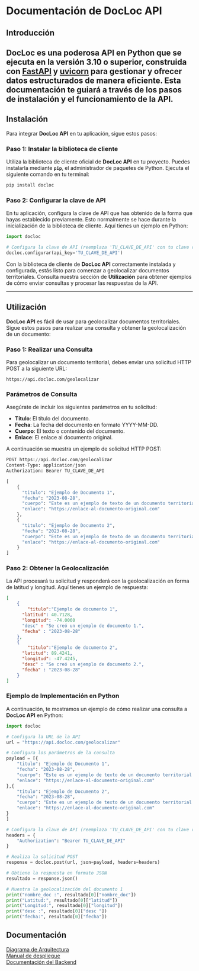 # Documentación de DocLoc API

## Introducción

DocLoc es una poderosa API en Python que se ejecuta en la versión 3.10 o superior, construida con [FastAPI](https://fastapi.tiangolo.com/) y [uvicorn](https://www.uvicorn.org/) para gestionar y ofrecer datos estructurados de manera eficiente. Esta documentación te guiará a través de los pasos de instalación y el funcionamiento de la API.
---

## **Instalación**

Para integrar **DocLoc API** en tu aplicación, sigue estos pasos:

### **Paso 1: Instalar la biblioteca de cliente**

Utiliza la biblioteca de cliente oficial de **DocLoc API** en tu proyecto. Puedes instalarla mediante **`pip`**, el administrador de paquetes de Python. Ejecuta el siguiente comando en tu terminal:

```bash
pip install docloc
```

### **Paso 2: Configurar la clave de API**

En tu aplicación, configura la clave de API que has obtenido de la forma que hayas establecido previamente. Esto normalmente se hace durante la inicialización de la biblioteca de cliente. Aquí tienes un ejemplo en Python:

```python
import docloc

# Configura la clave de API (reemplaza 'TU_CLAVE_DE_API' con tu clave real)
docloc.configurar(api_key='TU_CLAVE_DE_API')
```

Con la biblioteca de cliente de **DocLoc API** correctamente instalada y configurada, estás listo para comenzar a geolocalizar documentos territoriales. Consulta nuestra sección de **Utilización** para obtener ejemplos de cómo enviar consultas y procesar las respuestas de la API.

---

## Utilización

**DocLoc API** es fácil de usar para geolocalizar documentos territoriales. Sigue estos pasos para realizar una consulta y obtener la geolocalización de un documento:

### Paso 1: Realizar una Consulta

Para geolocalizar un documento territorial, debes enviar una solicitud HTTP POST a la siguiente URL:

```
https://api.docloc.com/geolocalizar
```

### Parámetros de Consulta

Asegúrate de incluir los siguientes parámetros en tu solicitud:

- **Título**: El título del documento.
- **Fecha**: La fecha del documento en formato YYYY-MM-DD.
- **Cuerpo**: El texto o contenido del documento.
- **Enlace**: El enlace al documento original.

A continuación se muestra un ejemplo de solicitud HTTP POST:

```python
POST https://api.docloc.com/geolocalizar
Content-Type: application/json
Authorization: Bearer TU_CLAVE_DE_API

[
	{
	  "titulo": "Ejemplo de Documento 1",
	  "fecha": "2023-08-28",
	  "cuerpo": "Este es un ejemplo de texto de un documento territorial 1.",
	  "enlace": "https://enlace-al-documento-original.com"
	},
	{
	  "titulo": "Ejemplo de Documento 2",
	  "fecha": "2023-08-28",
	  "cuerpo": "Este es un ejemplo de texto de un documento territorial 2.",
	  "enlace": "https://enlace-al-documento-original.com"
	}
]
```

### Paso 2: Obtener la Geolocalización

La API procesará tu solicitud y responderá con la geolocalización en forma de latitud y longitud. Aquí tienes un ejemplo de respuesta:

```json
[
	{
		"titulo":"Ejemplo de documento 1",
	  "latitud": 40.7128,
	  "longitud": -74.0060
	  "desc" : "Se creó un ejemplo de documento 1.",
	  "fecha" : "2023-08-28"
	},
	{
		"titulo":"Ejemplo de documento 2",
	  "latitud": 89.4241,
	  "longitud": -47.4245,
	  "desc" : "Se creó un ejemplo de documento 2.",
	  "fecha" : "2023-08-28"
	}
]
```

### Ejemplo de Implementación en Python

A continuación, te mostramos un ejemplo de cómo realizar una consulta a **DocLoc API** en Python:

```python
import docloc

# Configura la URL de la API
url = "https://api.docloc.com/geolocalizar"

# Configura los parámetros de la consulta
payload = [{
    "titulo": "Ejemplo de Documento 1",
    "fecha": "2023-08-28",
    "cuerpo": "Este es un ejemplo de texto de un documento territorial 1.",
    "enlace": "https://enlace-al-documento-original.com"
},{
    "titulo": "Ejemplo de Documento 2",
    "fecha": "2023-08-28",
    "cuerpo": "Este es un ejemplo de texto de un documento territorial. 2",
    "enlace": "https://enlace-al-documento-original.com"
}
]

# Configura la clave de API (reemplaza 'TU_CLAVE_DE_API' con tu clave real)
headers = {
    "Authorization": "Bearer TU_CLAVE_DE_API"
}

# Realiza la solicitud POST
response = docloc.post(url, json=payload, headers=headers)

# Obtiene la respuesta en formato JSON
resultado = response.json()

# Muestra la geolocalización del documento 1
print("nombre_doc :", resultado[0]["nombre_doc"])
print("Latitud:", resultado[0]["latitud"])
print("Longitud:", resultado[0]["longitud"])
print("desc :", resultado[0]["desc "])
print("fecha:", resultado[0]["fecha"])
```

## **Documentación**

[Diagrama de Arquitectura](https://github.com/imnotUrban/DocLoc/blob/prod/Arquitectura_DocLoc.pdf)  
[Manual de despliegue](https://github.com/imnotUrban/DocLoc/blob/prod/Manual_de_despliegue.pdf)  
[Documentación del Backend](https://github.com/imnotUrban/DocLoc/blob/prod/documentacion_Back.pdf)  


